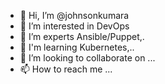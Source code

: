 - 👋 Hi, I’m @johnsonkumara
- 👀 I’m interested in DevOps
- 🌱 I’m experts Ansible/Puppet,.
- 🎉 I'm learning Kubernetes,..
- 💞️ I’m looking to collaborate on ...
- 📫 How to reach me ...

<!---
johnsonkumara/johnsonkumara is a ✨ special ✨ repository because its `README.md` (this file) appears on your GitHub profile.
You can click the Preview link to take a look at your changes.
--->
